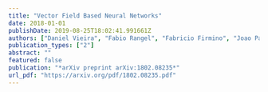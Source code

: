 ```yaml
---
title: "Vector Field Based Neural Networks"
date: 2018-01-01
publishDate: 2019-08-25T18:02:41.991661Z
authors: ["Daniel Vieira", "Fabio Rangel", "Fabricio Firmino", "Joao Paixao"]
publication_types: ["2"]
abstract: ""
featured: false
publication: "*arXiv preprint arXiv:1802.08235*"
url_pdf: "https://arxiv.org/pdf/1802.08235.pdf"
---
```


